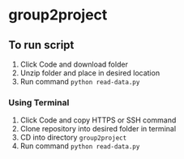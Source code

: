 # group2project
## To run script
1. Click Code and download folder
2. Unzip folder and place in desired location
3. Run command `python read-data.py`

### Using Terminal
1. Click Code and copy HTTPS or SSH command
2. Clone repository into desired folder in terminal
3. CD into directory `group2project`
4. Run command `python read-data.py`
